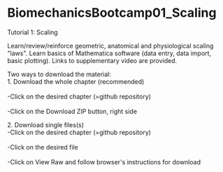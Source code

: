 BiomechanicsBootcamp01_Scaling
==============================
Tutorial 1: Scaling

Learn/review/reinforce geometric, anatomical and physiological scaling "laws". Learn basics of Mathematica software (data entry, data import, basic plotting). Links to supplementary video are provided.
<p>
Two ways to download the material:
<br>1. Download the whole chapter (recommended)</br>
<br>-Click on the desired chapter (=github repository)</br>
<br>-Click on the Download ZIP button, right side</br>

</p>
<p>
2. Download single files(s)
<br>-Click on the desired chapter (=github repository)</br>
<br>-Click on the desired file</br>
<br>-Click on View Raw and follow browser's instructions for download</br>
</p>

